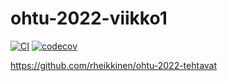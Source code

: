 # ohtu-2022-viikko1

[![CI](https://github.com/rheikkinen/ohtu-2022-viikko1/actions/workflows/main.yml/badge.svg)](https://github.com/rheikkinen/ohtu-2022-viikko1/actions/workflows/main.yml)
[![codecov](https://codecov.io/gh/rheikkinen/ohtu-2022-viikko1/branch/main/graph/badge.svg?token=DL9YT2NB6Z)](https://codecov.io/gh/rheikkinen/ohtu-2022-viikko1)

https://github.com/rheikkinen/ohtu-2022-tehtavat
